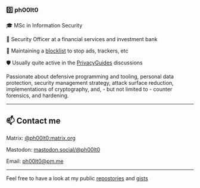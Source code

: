 ### 0️⃣ ph00lt0

🎓 MSc in Information Security

💼 Security Officer at a financial services and investment bank

🛑 Maintaining a [blocklist](https://ph00lt0.github.io/blocklist ) to stop ads, trackers, etc

🛡 Usually quite active in the [PrivacyGuides](https://discuss.privacyguides.org/invites/qzmzbykC8f)  discussions


Passionate about defensive programming and tooling, personal data protection, security management strategy, attack surface reduction, implementations of cryptography, and, - but not limited to - counter forensics, and hardening.

---
## 📫 Contact me
Matrix: [@ph00lt0:matrix.org](https://matrix.to/#/@ph00lt0:matrix.org) 

Mastodon: [mastodon.social/@ph00lt0](https://mastodon.social/@ph00lt0)

Email: [ph00lt0@pm.me](ph00lt0@pm.me)

---
Feel free to have a look at my public [repostories](https://github.com/ph00lt0?tab=repositories) and [gists](https://gist.github.com/ph00lt0)

